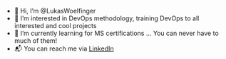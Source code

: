 - 👋 Hi, I’m @LukasWoelfinger
- 👀 I’m interested in DevOps methodology, training DevOps to all interested and cool projects
- 🌱 I’m currently learning for MS certifications ... You can never have to much of them!
- 📬 You can reach me via [LinkedIn](https://www.linkedin.com/in/lukaswoelfinger/)

<!---
LukasWoelfinger/LukasWoelfinger is a ✨ special ✨ repository because its `README.md` (this file) appears on your GitHub profile.
You can click the Preview link to take a look at your changes.
--->
